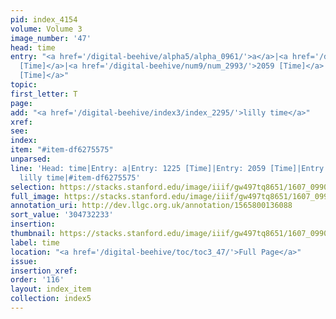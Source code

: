 ```yaml
---
pid: index_4154
volume: Volume 3
image_number: '47'
head: time
entry: "<a href='/digital-beehive/alpha5/alpha_0961/'>a</a>|<a href='/digital-beehive/num5/num_1678/'>1225
  [Time]</a>|<a href='/digital-beehive/num9/num_2993/'>2059 [Time]</a>|<a href='/digital-beehive/num11/num_3509/'>4815
  [Time]</a>"
topic:
first_letter: T
page:
add: "<a href='/digital-beehive/index3/index_2295/'>lilly time</a>"
xref:
see:
index:
item: "#item-df6275575"
unparsed:
line: 'Head: time|Entry: a|Entry: 1225 [Time]|Entry: 2059 [Time]|Entry: 4815 [Time]|Add:
  lilly time|#item-df6275575'
selection: https://stacks.stanford.edu/image/iiif/gw497tq8651/1607_0990/1594,2233,686,342/full/0/default.jpg
full_image: https://stacks.stanford.edu/image/iiif/gw497tq8651/1607_0990/full/full/0/default.jpg
annotation_uri: http://dev.llgc.org.uk/annotation/1565800136088
sort_value: '304732233'
insertion:
thumbnail: https://stacks.stanford.edu/image/iiif/gw497tq8651/1607_0990/1594,2233,686,342/150,/0/default.jpg
label: time
location: "<a href='/digital-beehive/toc/toc3_47/'>Full Page</a>"
issue:
insertion_xref:
order: '116'
layout: index_item
collection: index5
---
```

